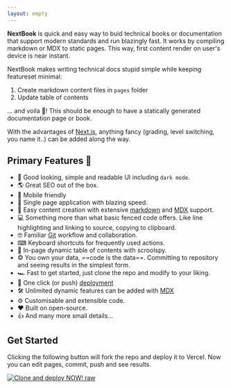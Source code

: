 ```yaml
---
layout: empty
---
```


**NextBook** is quick and easy way to buid technical books or documentation that support modern standards and run blazingly fast. It works by compiling markdown or MDX to static pages. This way, first content render on user's device is near instant.

NextBook makes writing technical docs stupid simple while keeping featureset minimal: 

1. Create markdown content files in `pages` folder 
1. Update table of contents 

... and voila 🎉! This should be enough to have a statically generated documentation page or book.

With the advantages of [Next.js](https://nextjs.com), anything fancy (grading, level switching, you name it..) can be added along the way.

## Primary Features 🧿

- 💅 Good looking, simple and readable UI including `dark mode`. 
- 🌎 Great SEO out of the box.
- 📱 Mobile friendly
- 🚀 Single page application with blazing speed.
- 🧾 Easy content creation with extensive [markdown](https://www.markdownguide.org/) and [MDX](https://mdxjs.com/) support.
- 💻 Something more than what basic fenced code offers. Like line highlighting and linking to source, copying to clipboard.
- 🤓 Familiar [Git](https://github.com/) workflow and collaboration.
- ⌨︎ Keyboard shortcuts for frequently used actions.
- 🔎 In-page dynamic table of contents with scroolspy.
- © You own your data, ==code is the data==. Committing to repository and seeing results in the simplest form.
- 🏎 Fast to get started, just clone the repo and modify to your liking.
- 🎊 One click (or push) [deployment](https://vercel.com/new)
- 🛠 Unlimited dynamic features can be added with [MDX](https://mdxjs.com/)
- ⚙︎ Customisable and extensible code.
- ❤ Built on open-source.
- 👍 And many more small details...

## Get Started

Clicking the following button will fork the repo and deploy it to Vercel. Now you can edit pages, commit, push and see results.

[![Clone and deploy NOW! raw](https://vercel.com/button)](https://vercel.com/new/git/external?repository-url=https%3A%2F%2Fgithub.com%2Famiroff%2FNextBook)
